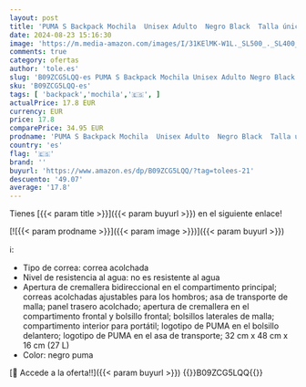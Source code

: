 ```yaml
---
layout: post
title: 'PUMA S Backpack Mochila  Unisex Adulto  Negro Black  Talla única'
date: 2024-08-23 15:16:30
image: 'https://m.media-amazon.com/images/I/31KElMK-W1L._SL500_._SL400_.jpg'
comments: true
category: ofertas
author: 'tole.es'
slug: 'B09ZCG5LQQ-es PUMA S Backpack Mochila Unisex Adulto Negro Black Talla única'
sku: 'B09ZCG5LQQ-es'
tags: [ 'backpack','mochila','🇪🇸', ]
actualPrice: 17.8 EUR
currency: EUR
price: 17.8
comparePrice: 34.95 EUR
prodname: 'PUMA S Backpack Mochila  Unisex Adulto  Negro Black  Talla única'
country: 'es'
flag: '🇪🇸'
brand: ''
buyurl: 'https://www.amazon.es/dp/B09ZCG5LQQ/?tag=tolees-21'
descuento: '49.07'
average: '17.8'
---
```


Tienes [{{< param title >}}]({{< param buyurl >}}) en el siguiente enlace!

[![{{< param prodname >}}]({{< param image >}})]({{< param buyurl >}})

ℹ️:

- Tipo de correa: correa acolchada
- Nivel de resistencia al agua: no es resistente al agua
- Apertura de cremallera bidireccional en el compartimento principal; correas acolchadas ajustables para los hombros; asa de transporte de malla; panel trasero acolchado; apertura de cremallera en el compartimento frontal y bolsillo frontal; bolsillos laterales de malla; compartimento interior para portátil; logotipo de PUMA en el bolsillo delantero; logotipo de PUMA en el asa de transporte; 32 cm x 48 cm x 16 cm (27 L)
- Color: negro puma

[🛒 Accede a la oferta!!]({{< param buyurl >}})
{{<world>}}B09ZCG5LQQ{{</world>}}
